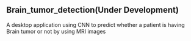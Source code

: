 ## Brain_tumor_detection(Under Development)
A desktop application using CNN to predict whether a patient is having Brain tumor or not by using MRI images
